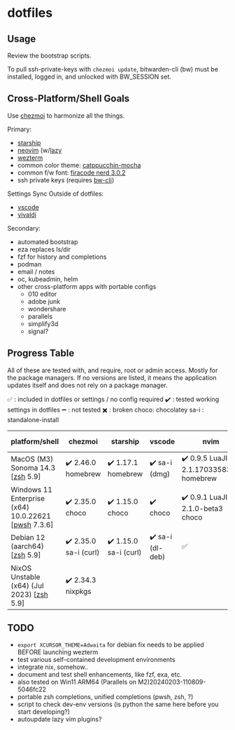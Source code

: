 # dotfiles

## Usage

Review the bootstrap scripts.

To pull ssh-private-keys with `chezmoi update`, bitwarden-cli (bw) must be installed, logged in, and unlocked with BW_SESSION set.

## Cross-Platform/Shell Goals

Use [chezmoi](https://www.chezmoi.io) to harmonize all the things.

Primary:

- [starship](https://starship.rs)
- [neovim](https://neovim.io) (w/[lazy](https://github.com/folke/lazy.nvim)
- [wezterm](https://wezfurlong.org/wezterm/index.html)
- common color theme: [catppucchin-mocha](https://github.com/catppuccin/catppuccin)
- common f/w font: [firacode nerd 3.0.2](https://github.com/ryanoasis/nerd-fonts/releases/download/v3.0.2/FiraCode.zip)
- ssh private keys (requires [bw-cli](https://bitwarden.com/help/cli/))

Settings Sync Outside of dotfiles:

- [vscode](https://code.visualstudio.com)
- [vivaldi](https://vivaldi.com)

Secondary:

- automated bootstrap
- eza replaces ls/dir
- fzf for history and completions
- podman
- email / notes
- oc, kubeadmin, helm
- other cross-platform apps with portable configs
  - 010 editor
  - adobe junk
  - wondershare
  - parallels
  - simplify3d
  - signal?

## Progress Table

All of these are tested with, and require, root or admin access. Mostly for the package managers. If no versions are listed, it means the application updates itself and does not rely on a package manager.

:white_check_mark: : included in dotfiles or settings / no config required
:heavy_check_mark: : tested working settings in dotfiles
:heavy_minus_sign: : not tested
:heavy_multiplication_x: : broken
choco: chocolatey
sa-i : standalone-install

| platform/shell                                         | chezmoi                            | starship                           | vscode                        | nvim                                                     | lazy               | wezterm                                               | vivaldi                                    | color theme        | font               | ssh                                              | bw-cli                               | bootstrap          |
|---|---|---|---|---|---|---|---|---|---|---|---|---|
| MacOS (M3) Sonoma 14.3 [[zsh](https://www.zsh.org) 5.9]| :heavy_check_mark: 2.46.0 homebrew | :heavy_check_mark: 1.17.1 homebrew | :heavy_check_mark: sa-i (dmg) | :heavy_check_mark: 0.9.5 LuaJIT 2.1.1703358377 homebrew  | :white_check_mark: | :heavy_check_mark:  20240203-110809-5046fc22 homebrew | :heavy_check_mark: 6.5.3206.59 homebrew    | :white_check_mark: | :white_check_mark: | :white_check_mark: OpenSSH_9.4p1, LibreSSL 3.3.6 | :heavy_check_mark: 2024.1.0 npm      | :heavy_minus_sign: |
| Windows 11 Enterprise (x64) 10.0.22621 [[pwsh](https://github.com/PowerShell/PowerShell) 7.3.6]  | :heavy_check_mark: 2.35.0 choco | :heavy_check_mark: 1.15.0 choco | :heavy_check_mark: choco | :heavy_check_mark: 0.9.1 LuaJIT 2.1.0-beta3 choco | :white_check_mark: | :heavy_check_mark: 20230712.72601.0 choco | :heavy_check_mark: choco | :white_check_mark: | :heavy_check_mark: choco | :white_check_mark: OpenSSH_for_Windows_8.6p1, LibreSSL 3.4.3 | :heavy_check_mark: 2023.7.0 choco | :heavy_minus_sign: |
| Debian 12 (aarch64) [[zsh](https://www.zsh.org) 5.9] | :heavy_check_mark: 2.35.0 sa-i (curl) | :heavy_check_mark: 1.15.0 sa-i (curl) | :heavy_check_mark: sa-i (dl-deb) | :white_check_mark: | :white_check_mark: | :heavy_check_mark: 20230712-072601-f4abf8fd flatpak | :heavy_check_mark: sa-i (dl-deb) | :white_check_mark: | :white_check_mark: | :white_check_mark: OpenSSH_9.2p1 Debian-2, OpenSSL 3.0.9 | :heavy_check_mark: 2023.7.0 (npm) | :heavy_minus_sign: |
| NixOS Unstable (x64) (Jul 2023) [[zsh](https://www.zsh.org) 5.9] |  :heavy_check_mark: 2.34.3 nixpkgs | 

## TODO
- `export XCURSOR_THEME=Adwaita` for debian fix needs to be applied BEFORE launching wezterm
- test various self-contained development environments
- integrate nix, somehow..
- document and test shell enhancements, like fzf, exa, etc.
- also tested on Win11 ARM64 (Parallels on M2)20240203-110809-5046fc22
- portable zsh completions, unified completions (pwsh, zsh, ?)
- script to check dev-env versions (is python the same here before you start developing?)
- autoupdate lazy vim plugins?